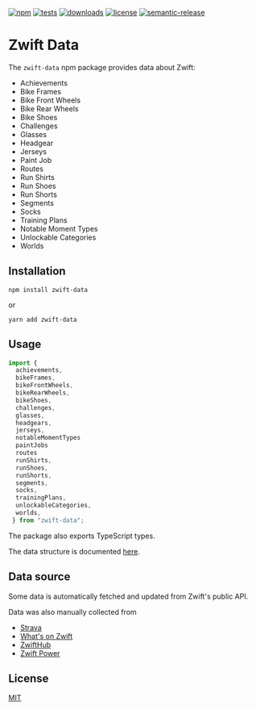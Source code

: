 [![npm](https://img.shields.io/npm/v/zwift-data)](https://www.npmjs.com/package/zwift-data)
[![tests](https://github.com/andipaetzold/zwift-data/actions/workflows/build-release.yml/badge.svg?branch=main)](https://github.com/andipaetzold/zwift-data/actions/workflows/build-release.yml?query=branch%3Amain)
[![downloads](https://img.shields.io/npm/dm/zwift-data)](https://www.npmjs.com/package/zwift-data)
[![license](https://img.shields.io/github/license/andipaetzold/zwift-data)](https://github.com/andipaetzold/zwift-data/blob/main/LICENSE)
[![semantic-release](https://img.shields.io/badge/%20%20%F0%9F%93%A6%F0%9F%9A%80-semantic--release-e10079.svg)](https://github.com/semantic-release/semantic-release)

# Zwift Data

The `zwift-data` npm package provides data about Zwift:

- Achievements
- Bike Frames
- Bike Front Wheels
- Bike Rear Wheels
- Bike Shoes
- Challenges
- Glasses
- Headgear
- Jerseys
- Paint Job
- Routes
- Run Shirts
- Run Shoes
- Run Shorts
- Segments
- Socks
- Training Plans
- Notable Moment Types
- Unlockable Categories
- Worlds

## Installation

```
npm install zwift-data
```

or

```
yarn add zwift-data
```

## Usage

```javascript
import {
  achievements,
  bikeFrames,
  bikeFrontWheels,
  bikeRearWheels,
  bikeShoes,
  challenges,
  glasses,
  headgears,
  jerseys,
  notableMomentTypes
  paintJobs
  routes
  runShirts,
  runShoes,
  runShorts,
  segments,
  socks,
  trainingPlans,
  unlockableCategories,
  worlds,
 } from "zwift-data";
```

The package also exports TypeScript types.

The data structure is documented [here](https://andipaetzold.github.io/zwift-data).

## Data source

Some data is automatically fetched and updated from Zwift's public API.

Data was also manually collected from

- [Strava](https://strava.com/)
- [What's on Zwift](https://whatsonzwift.com/)
- [ZwiftHub](https://zwifthub.com/)
- [Zwift Power](https://zwiftpower.com/)

## License

[MIT](LICENSE)
